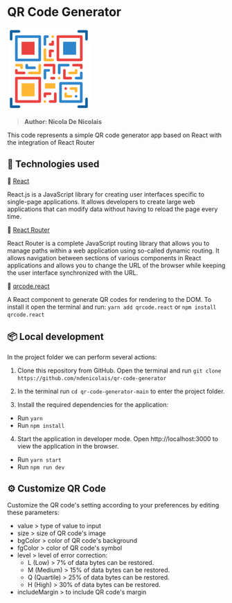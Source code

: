 # QR Code Generator
<img src='public\logo-192x192.png'>

> <b>Author: Nicola De Nicolais</b>

This code represents a simple QR code generator app based on React with the integration of React Router

## 🚀 Technologies used

💠 [React](https://reactjs.org/)

React.js is a JavaScript library for creating user interfaces specific to single-page applications. It allows developers to create large web applications that can modify data without having to reload the page every time.

📍 [React Router](https://reactrouter.com/)

React Router is a complete JavaScript routing library that allows you to manage paths within a web application using so-called dynamic routing. It allows navigation between sections of various components in React applications and allows you to change the URL of the browser while keeping the user interface synchronized with the URL.

🔴 [qrcode.react](https://www.npmjs.com/package/qrcode.react)

A React component to generate QR codes for rendering to the DOM. To install it open the terminal and run: `yarn add qrcode.react` or `npm install qrcode.react`

## 📦 Local development
In the project folder we can perform several actions:

1) Clone this repository from GitHub. Open the terminal and run `git clone https://github.com/ndenicolais/qr-code-generator`

2) In the terminal run    `cd qr-code-generator-main` to enter the project folder.

3) Install the required dependencies for the application:
- Run `yarn` 
- Run `npm install`

4) Start the application in developer mode.
Open http://localhost:3000 to view the application in the browser.
- Run `yarn start` 
- Run `npm run dev`

## ⚙️ Customize QR Code

Customize the QR code's setting according to your preferences by editing these parameters:

- value > type of value to input
- size > size of QR code's image
- bgColor > color of QR code's background
- fgColor > color of QR code's symbol
- level > level of error correction:
    - L (Low) > 7% of data bytes can be restored.
    - M (Medium) > 15% of data bytes can be restored.
    - Q (Quartile) > 	25% of data bytes can be restored.
    - H (High) > 30% of data bytes can be restored.
- includeMargin > to include QR code's margin